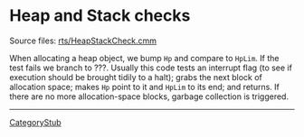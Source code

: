 # Heap and Stack checks


Source files: [rts/HeapStackCheck.cmm](/trac/ghc/browser/ghc/rts/HeapStackCheck.cmm)



When allocating a heap object, we bump `Hp` and compare to `HpLim`. If the test fails we branch to ???.  Usually this code tests an interrupt flag (to see if execution should be brought tidily to a halt); grabs the next block of allocation space; makes `Hp` point to it and `HpLim` to its end; and returns.  If there are no more allocation-space blocks, garbage collection is triggered.


---



[CategoryStub](category-stub)


